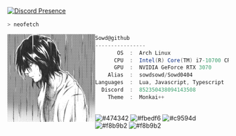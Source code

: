 [![Discord Presence](https://lanyard.cnrad.dev/api/852350438094143508)](https://discord.com/users/852350438094143508)
```zsh
> neofetch
```

<img align="left" src="https://raw.githubusercontent.com/Sowd0404/Sowd0404/main/Assets/L.jpg" alt="logo.jpg" width="200" /> 

```csharp
Sowd@github
----------------
       OS  :  Arch Linux
      CPU  :  Intel(R) Core(TM) i7-10700 CPU @ 2.90GHz
      GPU  :  NVIDIA GeForce RTX 3070
    Alias  :  sowdsowd/Sowd0404
Languages  :  Lua, Javascript, Typescript
  Discord  :  852350438094143508
    Theme  :  Monkai++
```

<p align="left">
  &nbsp; &nbsp; &nbsp; &nbsp; &nbsp;&nbsp; &nbsp; &nbsp; &nbsp; &nbsp;&nbsp; &nbsp; &nbsp; &nbsp; &nbsp; &nbsp; &nbsp; &nbsp; &nbsp; &nbsp; &nbsp;&nbsp; &nbsp; &nbsp; &nbsp; &nbsp;&nbsp; &nbsp; &nbsp; &nbsp; &nbsp;
  <img alt="#474342" src="https://via.placeholder.com/15/ADBAC7/000000?text=+" width="25" height="20" />
  <img alt="#fbedf6" src="https://via.placeholder.com/15/6CB6FF/000000?text=+" width="25" height="20" />
  <img alt="#c9594d" src="https://via.placeholder.com/15/F47067/000000?text=+" width="25" height="20" />
  <img alt="#f8b9b2" src="https://via.placeholder.com/15/DCBDFB/000000?text=+" width="25" height="20" />
  <img alt="#f8b9b2" src="https://via.placeholder.com/15/57ab5a/000000?text=+" width="25" height="20" />
</p>
